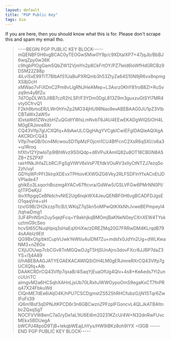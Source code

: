 ```yaml
---
layout: default
title: "PGP Public Key"
tags: bio 
---
```

If you are here, then you should know what this is for. Please don't scrape this and spam my email tho.

>----BEGIN PGP PUBLIC KEY BLOCK-----
>mQENBF0H6vgBCAC0yTEOGwSMiw0Y9p/c9XDtalXP7+47jqJb/BbBJ6wqZpy0w36K
c9hgbPIOgGam5QbZW12VjmYn2p8CkFrtOY/PZ7Ield6IoWfHdGRCBz9DSM22Z88p
4iLvISxE99TIT7BlbAfS1UaBuPXRQmb3h53ZtyZa64S10N9jR6vx8npmgXS8jGcH
xMWao7vFiXDnC2Pm8vLlgRNJHeAMep+L3Asrz0KhY81roB8ZI+RuSvzq9m4yBfZu
7d7OpDLWl3JI8B7czR2hLSP/F3YDm0DgL813Z9m3guxzuGtSYl7MR4vty0CfrvQ1
F2kh9bmoER/LWr0hYnZp2MO34jHU98Nao9evABEBAAG0JU1pZ3VlbCBTaWx2aW5v
IDxtaWd1ZWxzbHZuQGdtYWlsLmNvbT6JAU4EEwEKADgWIQSiOH4LM0gERJmreRXr
CQ43Vlfp7gUCXQfq+AIbAwULCQgHAgYVCgkICwIEFgIDAQIeAQIXgAAKCRDrCQ43
Vlfp7neGB/0cn4McwouSD11pMzFOjcm1CU4BfFcnC2XsR6qSXI//x6a3+u/IRroq
hfXtv12YjtwloTp9lBhWvz9S0iQdp+d6VPuXAmIQ82u8OT18CBGN8A5ZB+ZSZPXF
rairHNkJhfaZLbRC/FgSgVtWV6sVsP7EfdkVOuRV3xlIyCtNTZJ7ezq5o2zh/uyl
GDYqWFrPFt3klrpXDEvxTPHoivKXW0iZG6Vky2RLFSDFInYfxACnEtJDVPlade47
ghlkEo3LsqorhBozmgAYACv67ftcvra/GdWw5/GSLVFGw6PMrNN0PI/q1TPDeKjU
ibvXftpgqCeBNdchvNtE2Ug6nqkWX4JeuQENBF0H6vgBCADFDJgsEO1qaqVre+sH
tzv/G9B/2H2kzzpTtcB/LWKqZ7qSkn5oMPwQtKXkNhJvweBEPmpeyI4/tqhwDmg1
3JF4PnNSm2uy5qejtFcq+Y9akhjkqBMOmjBaKNeN0eyCXnXEW4TYskuztmG9cSeo
hcvSt65CNuqHpiq3sHaEqXHiXw/zDREZMq20G7FRRwDM4KLrqdB794sAAbIz9EtI
QG9BxOIg/bktCupViJwkYeWtiu4uIDM7Zu+mdsfx0JdYn2Ug+dWLKwaNM3+nZ6Ox
CXjlJOUwp7cbCGv8TnMGQwDJgT5HjSUnAjro3dovFXcr8JJBP7daZ3YS+l1j4A89
il/hABEBAAGJATYEGAEKACAWIQSiOH4LM0gERJmreRXrCQ43Vlfp7gUCXQfq+AIb
DAAKCRDrCQ43Vlfp7qxaB/4i5aqYjEuaOfUg4Qlv+4s8+KeAeds7Yi2uncUUriTC
aImgvM2a6HCSqhXAHnLjsUb70LRxhJWWOypoOmS9egaKxCT7fnPRq47X24FbkuWd
ClQnME7dEe6iAljO4K/hPU7CSCDgmstZS52ShRHCfubzG/jN1STqr6ZwIFoFii39
iQ6m1Bsf3qDPNJtKPCD6r3n6GBCwznZPFzpIFGoncvL4QLJkATBAltnbcZQxqSgT
NOCFVVW8enC7aG/yDe1aL1tU6Ei6m20231KZcU/4W+N32dnRwFUvcMEkx5BDUegA
bWCPJ48poD9TjB+lekqbWEajLhYys/HW9iBKz8oh9IYX
=I3GB
>-----END PGP PUBLIC KEY BLOCK-----